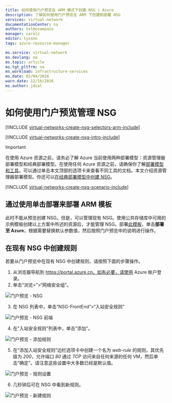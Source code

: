 ```yaml
---
title: 如何使用门户预览在 ARM 模式下创建 NSG | Azure
description: 了解如何使用门户预览在 ARM 下创建和部署 NSG
services: virtual-network
documentationCenter: na
authors: telmosampaio
manager: carolz
editor: tysonn
tags: azure-resource-manager

ms.service: virtual-network
ms.devlang: na
ms.topic: article
ms.tgt_pltfrm: na
ms.workload: infrastructure-services
ms.date: 02/04/2016
wacn.date: 12/16/2016
ms.author: jdial
---
```


# 如何使用门户预览管理 NSG

[!INCLUDE [virtual-networks-create-nsg-selectors-arm-include](../../includes/virtual-networks-create-nsg-selectors-arm-include.md)]

[!INCLUDE [virtual-networks-create-nsg-intro-include](../../includes/virtual-networks-create-nsg-intro-include.md)]

>[!IMPORTANT]
>在使用 Azure 资源之前，请务必了解 Azure 当前使用两种部署模型：资源管理器部署模型和经典部署模型。在使用任何 Azure 资源之前，请确保你了解[部署模型和工具](../azure-classic-rm.md)。可以通过单击本文顶部的选项卡来查看不同工具的文档。本文介绍资源管理器部署模型。你还可以[在经典部署模型中创建 NSG](./virtual-networks-create-nsg-classic-ps.md)。

[!INCLUDE [virtual-networks-create-nsg-scenario-include](../../includes/virtual-networks-create-nsg-scenario-include.md)]

## 通过使用单击部署来部署 ARM 模板

此时不能从预览创建 NSG。但是，可以管理现有 NSG。使用公共存储库中可用的示例模板创建以上方案中所述的资源后，才能管理 NSG。部署[此模板](http://github.com/telmosampaio/azure-templates/tree/master/201-IaaS-WebFrontEnd-SQLBackEnd-NSG)，单击**部署至 Azure**，根据需要替换默认参数值，然后按照门户预览中的说明进行操作。

## 在现有 NSG 中创建规则

若要从门户预览中在现有 NSG 中创建规则，请按照下面的步骤操作。

1. 从浏览器导航到 https://portal.azure.cn，如有必要，请使用 Azure 帐户登录。
2. 单击“浏览>”>“网络安全组”。

![门户预览 - NSG](./media/virtual-networks-create-nsg-arm-pportal/figure1.png)

3. 在 NSG 列表中，单击“NSG-FrontEnd”>“入站安全规则”

![门户预览 - NSG 前端](./media/virtual-networks-create-nsg-arm-pportal/figure2.png)

4. 在“入站安全规则”列表中，单击“添加”。

![门户预览 - 添加规则](./media/virtual-networks-create-nsg-arm-pportal/figure3.png)

5. 在“添加入站安全规则”边栏选项卡中创建一个名为 *web-rule* 的规则，其优先级为 *200*，允许端口 *80* 通过 *TCP* 访问来自任何来源的任何 VM，然后单击“确定”。请注意这些设置中大多数已经是默认值。

![门户预览 - 规则设置](./media/virtual-networks-create-nsg-arm-pportal/figure4.png)

6. 几秒钟后可在 NSG 中看到新规则。

![门户预览 - 新建规则](./media/virtual-networks-create-nsg-arm-pportal/figure5.png)

<!---HONumber=Mooncake_Quality_Review_1202_2016-->